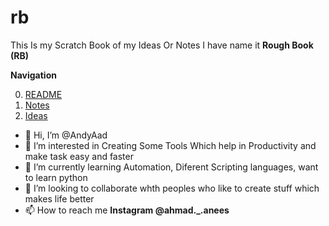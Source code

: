 # rb
This Is my Scratch Book of my Ideas Or Notes I have name it **Rough Book (RB)**

**Navigation**

0. [README](https://github.com/AndyAad/rb/blob/main/README.md)
1. [Notes](https://github.com/AndyAad/rb/blob/main/Notes.md)
2. [Ideas](https://github.com/AndyAad/rb/blob/main/Ideas.md)


- 👋 Hi, I’m @AndyAad
- 👀 I’m interested in Creating Some Tools Which help in Productivity and make task easy and faster 
- 🌱 I’m currently learning Automation, Diferent Scripting languages, want to learn python
- 💞️ I’m looking to collaborate whth peoples who like to create stuff which makes life better
- 📫 How to reach me 
                      **Instagram @ahmad._.anees**




